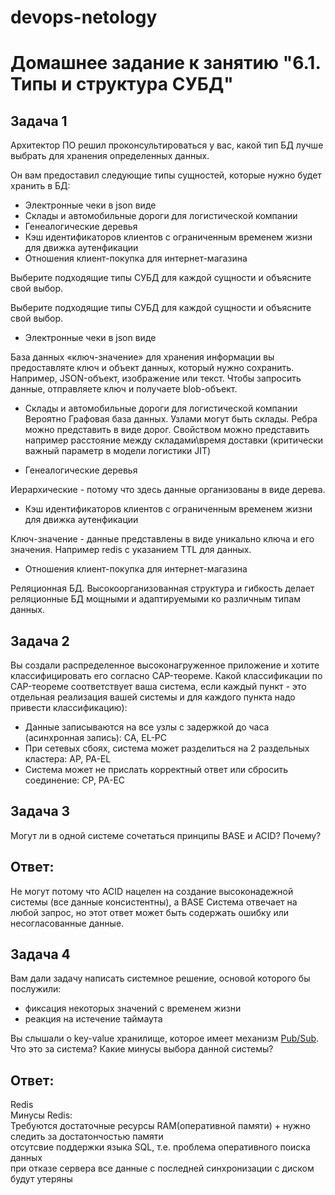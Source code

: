 devops-netology
===============

# Домашнее задание к занятию "6.1. Типы и структура СУБД"

## Задача 1

 Архитектор ПО решил проконсультироваться у вас, какой тип БД 
 лучше выбрать для хранения определенных данных.
 
 Он вам предоставил следующие типы сущностей, которые нужно будет хранить в БД:
 
 - Электронные чеки в json виде
 - Склады и автомобильные дороги для логистической компании
 - Генеалогические деревья
 - Кэш идентификаторов клиентов с ограниченным временем жизни для движка аутенфикации
 - Отношения клиент-покупка для интернет-магазина
 
 Выберите подходящие типы СУБД для каждой сущности и объясните свой выбор.



 Выберите подходящие типы СУБД для каждой сущности и объясните свой выбор.

 - Электронные чеки в json виде  

База данных «ключ-значение» для хранения информации вы предоставляте ключ и объект данных, который нужно сохранить. Например, JSON-объект, изображение или текст. Чтобы запросить данные, отправляете ключ и получаете blob-объект.

 - Склады и автомобильные дороги для логистической компании  
Вероятно Графовая база данных. Узлами могут быть склады. Ребра можно представить в виде дорог. Свойством можно представить например расстояние между складами\время доставки (критически важный параметр в модели логистики JIT) 

 - Генеалогические деревья   

Иерархические - потому что здесь данные организованы в виде дерева. 

 - Кэш идентификаторов клиентов с ограниченным временем жизни для движка аутенфикации  

Ключ-значение - данные представлены в виде уникально ключа и его значения. Например redis с указанием TTL для данных. 

 - Отношения клиент-покупка для интернет-магазина  

Реляционная БД. Высокоорганизованная структура и гибкость делает реляционные БД мощными и адаптируемыми ко различным типам данных.

## Задача 2



Вы создали распределенное высоконагруженное приложение и хотите классифицировать его согласно 
CAP-теореме. Какой классификации по CAP-теореме соответствует ваша система, если 
каждый пункт - это отдельная реализация вашей системы и для каждого пункта надо привести классификацию):
 - Данные записываются на все узлы с задержкой до часа (асинхронная запись): CA, EL-PC
 - При сетевых сбоях, система может разделиться на 2 раздельных кластера: AP, PA-EL
 - Система может не прислать корректный ответ или сбросить соединение: CP, PA-EC
 
## Задача 3

Могут ли в одной системе сочетаться принципы BASE и ACID? Почему?

## Ответ:   
Не могут потому что ACID нацелен на создание высоконадежной системы (все данные консистентны), а BASE Система отвечает на любой запрос, но этот ответ может быть содержать ошибку или несогласованные данные.


## Задача 4



Вам дали задачу написать системное решение, основой которого бы послужили:

 - фиксация некоторых значений с временем жизни
 - реакция на истечение таймаута
 
 Вы слышали о key-value хранилище, которое имеет механизм [Pub/Sub](https://habr.com/ru/post/278237/). 
 Что это за система? Какие минусы выбора данной системы?
 
## Ответ: 
Redis  
Минусы Redis:  
Требуются достаточные ресурсы RAM(оперативной памяти) + нужно следить за достатончостью памяти     
отсутсвие поддержки  языка SQL, т.е. проблема оперативного поиска данных      
при отказе сервера все данные с последней синхронизации с диском будут утеряны    
